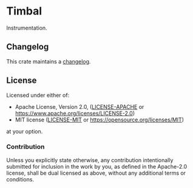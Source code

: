 # Timbal

Instrumentation.

## Changelog

This crate maintains a [changelog].

[changelog]: https://github.com/jogru0/timbal/blob/main/CHANGELOG.md

## License

Licensed under either of:

 * Apache License, Version 2.0, ([LICENSE-APACHE](LICENSE-APACHE) or <https://www.apache.org/licenses/LICENSE-2.0>)
 * MIT license ([LICENSE-MIT](LICENSE-MIT) or <https://opensource.org/licenses/MIT>)

at your option.

### Contribution

Unless you explicitly state otherwise, any contribution intentionally submitted
for inclusion in the work by you, as defined in the Apache-2.0 license, shall be dual licensed as above, without any
additional terms or conditions.